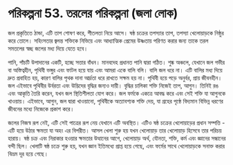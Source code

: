 # পরিকল্পনা 53. তরলের পরিকল্পনা (জলা লোক)

জল প্রকৃতিতে ঠান্ডা, এটি তাপ শোষণ করে, শীতলতা নিয়ে আসে। ষষ্ঠ চক্রের তপস্যার তাপ, তপস্যা খেলোয়াড়কে নিষ্ঠুর করে তোলে। সহিংসতার জ্বলন্ত শক্তিকে নিভিয়ে এবং আধ্যাত্মিক প্রেমের উষ্ণতায় পরিণত করার জন্য তাকে তরল সমতলের স্বচ্ছ জলের মধ্য দিয়ে যেতে হবে।

পানি, পাঁচটি উপাদানের একটি, হচ্ছে সত্তার বাঁধন। মানবদেহ প্রধানত পানি দ্বারা গঠিত। শুষ্ক অঞ্চলে, যেখানে জল গভীর বা অস্তিত্বহীন, পৃথিবী ভঙ্গুর এবং ফাটল হয়ে যায় এবং আমরা একে বালি বলি। বালি জল ধরে না। এটি বালির মধ্য দিয়ে দ্রুত প্রবাহিত হয়, কারণ বালির পৃথক দানা আর্দ্রতা ধরে রাখতে সক্ষম হয় না। পৃথিবী হয়ে পড়ে অনুর্বর, প্রায় জীবনহীন। জল এইভাবে পৃথিবীর উর্বরতা এবং উদ্ভিদের বৃদ্ধির জন্যও দায়ী। বৃদ্ধির চালিকা শক্তি নিজেই তাপ, আগুন। তিনিই রঙ এবং আকৃতি তৈরি করেন, যখন জল স্থিতিশীলতা যোগ করে। জল ফর্মকে একত্রে আবদ্ধ করে এবং সেই শক্তি যা আগুনকে খাওয়ায়। এইভাবে, আগুন, জল দ্বারা খাওয়ানো, পৃথিবীকে অত্যাবশ্যক শক্তি দেয়, যা গ্রহের পৃষ্ঠে বিদ্যমান বিভিন্ন ধরণের জীবনের মধ্যে নিজেকে প্রকাশ করে।

জলের নিজস্ব রূপ নেই, এটি সেই পাত্রের রূপ নেয় যেখানে এটি অবস্থিত। এটিও ষষ্ঠ চক্রের খেলোয়াড়ের প্রধান সম্পত্তি - এটি হয়ে উঠার ক্ষমতা যা অহং এর বিপরীত। আসল খেলা শুরু হয় যখন খেলোয়াড় তার খেলোয়াড় হিসেবে তার পরিচয় হারায়। ষষ্ঠ চক্র এবং নিরাকার হওয়ার ক্ষমতার উত্থানের আগে, খেলোয়াড় অর্থ, যৌনতা, শক্তি, কর্ম এবং জ্ঞানের সন্ধানের বন্দী ছিল। খেলাটি ষষ্ঠ চক্রে শুরু হয়, যখন জ্ঞান ইতিমধ্যে প্রাপ্ত হয়ে গেছে, এবং ফর্মের সাথে খেলোয়াড়কে সনাক্ত করার বিভ্রম দূর হয়ে গেছে।
